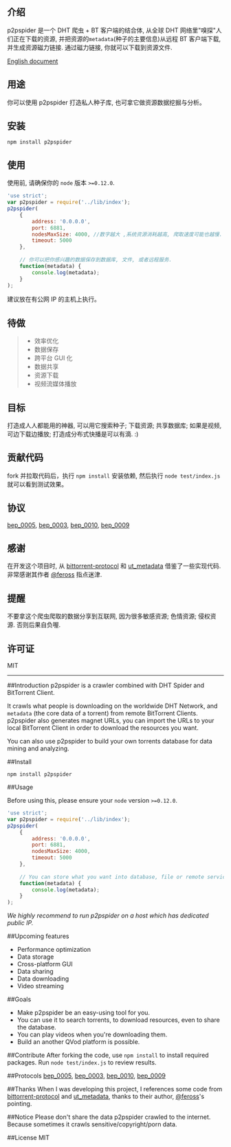 ## 介绍

p2pspider 是一个 DHT 爬虫 + BT 客户端的结合体, 从全球 DHT 网络里"嗅探"人们正在下载的资源, 并把资源的`metadata`(种子的主要信息)从远程 BT 客户端下载, 并生成资源磁力链接. 通过磁力链接, 你就可以下载到资源文件.

[English document](https://github.com/Fuck-You-GFW/p2pspider#introduction)


## 用途

你可以使用 p2pspider 打造私人种子库, 也可拿它做资源数据挖掘与分析。

## 安装

```
npm install p2pspider
```

## 使用
使用前, 请确保你的 `node` 版本 `>=0.12.0`.

```js
'use strict';
var p2pspider = require('../lib/index');
p2pspider(
    {
        address: '0.0.0.0',
        port: 6881,
        nodesMaxSize: 4000, //数字越大 ,系统资源消耗越高, 爬取速度可能也越慢.
        timeout: 5000
    },
    
    // 你可以把你感兴趣的数据保存到数据库, 文件, 或者远程服务.
    function(metadata) {
        console.log(metadata);
    }
);
```

建议放在有公网 IP 的主机上执行。

## 待做

>* 效率优化
>* 数据保存
>* 跨平台 GUI 化
>* 数据共享
>* 资源下载
>* 视频流媒体播放

## 目标

打造成人人都能用的神器, 可以用它搜索种子; 下载资源; 共享数据库; 如果是视频, 可边下载边播放; 打造成分布式快播是可以有滴. :)

## 贡献代码

fork 并拉取代码后，执行 `npm install` 安装依赖, 然后执行 `node test/index.js` 就可以看到测试效果。

## 协议

[bep_0005](http://www.bittorrent.org/beps/bep_0005.html), [bep_0003](http://www.bittorrent.org/beps/bep_0003.html), [bep_0010](http://www.bittorrent.org/beps/bep_0010.html), [bep_0009](http://www.bittorrent.org/beps/bep_0009.html)

## 感谢

在开发这个项目时, 从 [bittorrent-protocol](https://github.com/feross/bittorrent-protocol) 和  [ut_metadata](https://github.com/feross/ut_metadata) 借鉴了一些实现代码. 非常感谢其作者 [@feross](https://github.com/feross) 指点迷津.

## 提醒

不要拿这个爬虫爬取的数据分享到互联网, 因为很多敏感资源; 色情资源; 侵权资源. 否则后果自负喔.

## 许可证
MIT

---

##Introduction
p2pspider is a crawler combined with DHT Spider and BitTorrent Client.

It crawls what people is downloading on the worldwide DHT Network, and `metadata` (the core data of a torrent) from remote BitTorrent Clients. p2pspider also generates magnet URLs, you can import the URLs to your local BitTorrent Client in order to download the resources you want.

You can also use p2pspider to build your own torrents database for data mining and analyzing.

##Install
```
npm install p2pspider
```

##Usage

Before using this, please ensure your `node` version `>=0.12.0`.

```js
'use strict';
var p2pspider = require('../lib/index');
p2pspider(
    {
        address: '0.0.0.0',
        port: 6881,
        nodesMaxSize: 4000,
        timeout: 5000
    },
    
    // You can store what you want into database, file or remote service.
    function(metadata) {
        console.log(metadata);
    }
);
```

*We highly recommend to run p2pspider on a host which has dedicated public IP.*

##Upcoming features
* Performance optimization
* Data storage
* Cross-platform GUI
* Data sharing
* Data downloading
* Video streaming

##Goals
* Make p2pspider be an easy-using tool for you.
* You can use it to search torrents, to download resources, even to share the database.
* You can play videos when you're downloading them.
* Build an another QVod platform is possible.

##Contribute
After forking the code, use ```npm install``` to install required packages. Run ```node test/index.js``` to review results.

##Protocols
[bep_0005](http://www.bittorrent.org/beps/bep_0005.html), [bep_0003](http://www.bittorrent.org/beps/bep_0003.html), [bep_0010](http://www.bittorrent.org/beps/bep_0010.html), [bep_0009](http://www.bittorrent.org/beps/bep_0009.html)

##Thanks
When I was developing this project, I references some code from [bittorrent-protocol](https://github.com/feross/bittorrent-protocol) and  [ut_metadata](https://github.com/feross/ut_metadata), thanks to their author,  [@feross](https://github.com/feross)'s pointing.

##Notice
Please don't share the data p2pspider crawled to the internet. Because sometimes it crawls sensitive/copyright/porn data.

##License
MIT
